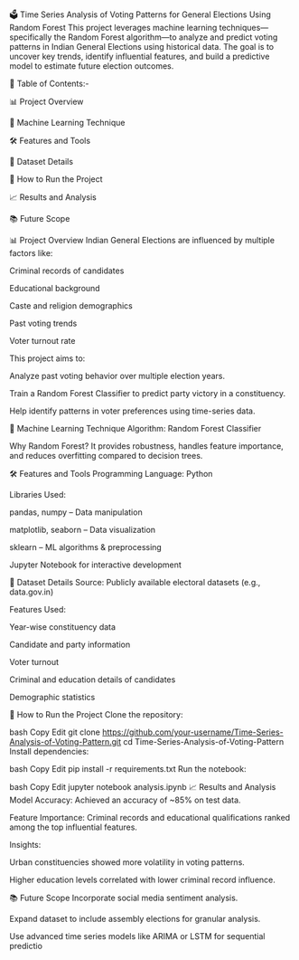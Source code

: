 🗳️ Time Series Analysis of Voting Patterns for General Elections Using Random Forest
This project leverages machine learning techniques—specifically the Random Forest algorithm—to analyze and predict voting patterns in Indian General Elections using historical data. The goal is to uncover key trends, identify influential features, and build a predictive model to estimate future election outcomes.

📌 Table of Contents:-

📊 Project Overview

🧠 Machine Learning Technique

🛠️ Features and Tools

📁 Dataset Details

🚀 How to Run the Project

📈 Results and Analysis

📚 Future Scope

📊 Project Overview
Indian General Elections are influenced by multiple factors like:

Criminal records of candidates

Educational background

Caste and religion demographics

Past voting trends

Voter turnout rate

This project aims to:

Analyze past voting behavior over multiple election years.

Train a Random Forest Classifier to predict party victory in a constituency.

Help identify patterns in voter preferences using time-series data.

🧠 Machine Learning Technique
Algorithm: Random Forest Classifier

Why Random Forest? It provides robustness, handles feature importance, and reduces overfitting compared to decision trees.

🛠️ Features and Tools
Programming Language: Python

Libraries Used:

pandas, numpy – Data manipulation

matplotlib, seaborn – Data visualization

sklearn – ML algorithms & preprocessing

Jupyter Notebook for interactive development

📁 Dataset Details
Source: Publicly available electoral datasets (e.g., data.gov.in)

Features Used:

Year-wise constituency data

Candidate and party information

Voter turnout

Criminal and education details of candidates

Demographic statistics

🚀 How to Run the Project
Clone the repository:

bash
Copy
Edit
git clone https://github.com/your-username/Time-Series-Analysis-of-Voting-Pattern.git
cd Time-Series-Analysis-of-Voting-Pattern
Install dependencies:

bash
Copy
Edit
pip install -r requirements.txt
Run the notebook:

bash
Copy
Edit
jupyter notebook analysis.ipynb
📈 Results and Analysis
Model Accuracy: Achieved an accuracy of ~85% on test data.

Feature Importance: Criminal records and educational qualifications ranked among the top influential features.

Insights:

Urban constituencies showed more volatility in voting patterns.

Higher education levels correlated with lower criminal record influence.

📚 Future Scope
Incorporate social media sentiment analysis.

Expand dataset to include assembly elections for granular analysis.

Use advanced time series models like ARIMA or LSTM for sequential predictio
